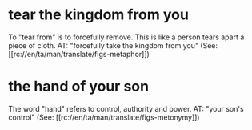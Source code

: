 # tear the kingdom from you

To "tear from" is to forcefully remove. This is like a person tears apart a piece of cloth. AT: "forcefully take the kingdom from you" (See: [[rc://en/ta/man/translate/figs-metaphor]])

# the hand of your son

The word "hand" refers to control, authority and power. AT: "your son's control" (See: [[rc://en/ta/man/translate/figs-metonymy]])